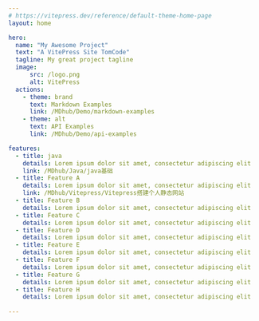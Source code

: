 ```yaml
---
# https://vitepress.dev/reference/default-theme-home-page
layout: home

hero:
  name: "My Awesome Project"
  text: "A VitePress Site TomCode" 
  tagline: My great project tagline
  image:
      src: /logo.png
      alt: VitePress
  actions:
    - theme: brand
      text: Markdown Examples
      link: /MDhub/Demo/markdown-examples
    - theme: alt
      text: API Examples
      link: /MDhub/Demo/api-examples

features:
  - title: java
    details: Lorem ipsum dolor sit amet, consectetur adipiscing elit
    link: /MDhub/Java/java基础
  - title: Feature A
    details: Lorem ipsum dolor sit amet, consectetur adipiscing elit
    link: /MDhub/Vitepress/Vitepress搭建个人静态网站
  - title: Feature B
    details: Lorem ipsum dolor sit amet, consectetur adipiscing elit
  - title: Feature C
    details: Lorem ipsum dolor sit amet, consectetur adipiscing elit
  - title: Feature D
    details: Lorem ipsum dolor sit amet, consectetur adipiscing elit
  - title: Feature E
    details: Lorem ipsum dolor sit amet, consectetur adipiscing elit
  - title: Feature F
    details: Lorem ipsum dolor sit amet, consectetur adipiscing elit
  - title: Feature G
    details: Lorem ipsum dolor sit amet, consectetur adipiscing elit
  - title: Feature H
    details: Lorem ipsum dolor sit amet, consectetur adipiscing elit
    
---
```


